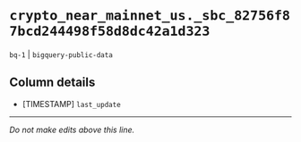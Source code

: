 # `crypto_near_mainnet_us._sbc_82756f87bcd244498f58d8dc42a1d323`
`bq-1` | `bigquery-public-data`

## Column details
* [TIMESTAMP] `last_update`

-------------------------------------------------------------------------------
*Do not make edits above this line.*
